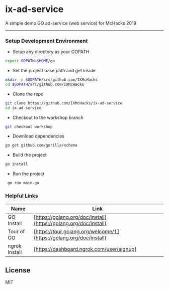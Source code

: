# ix-ad-service
A simple demo GO ad-service (web service) for McHacks 2019

_________________

### Setup Development Environment
* Setup any directory as your GOPATH
```sh
export GOPATH=$HOME/go
```

* Set the project base path and get inside
```sh
mkdir -p $GOPATH/src/github.com/IXMcHacks
cd $GOPATH/src/github.com/IXMcHacks
```
* Clone the repo
```sh
git clone https://github.com/IXMcHacks/ix-ad-service
cd ix-ad-service
```
* Checkout to the workshop branch
```sh
git checkout workshop
```
* Download dependencies
```sh
go get github.com/gorilla/schema
```

* Build the project

```sh
go install
```
* Run the project
```sh
 go run main.go
```

### Helpful Links
| Name | Link |
| ------ | ------ |
| GO Install | [https://golang.org/doc/install](https://golang.org/doc/install) |
| Tour of GO | [https://tour.golang.org/welcome/1](https://golang.org/doc/install) |
| ngrok Install | [https://dashboard.ngrok.com/user/signup] |


License
----
MIT